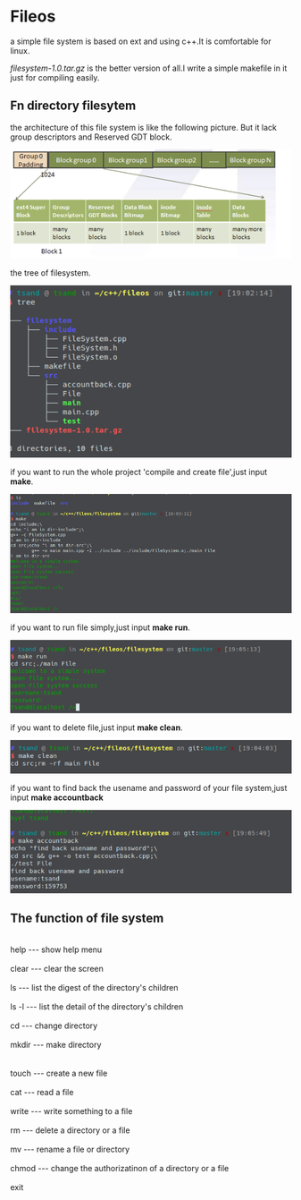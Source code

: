 # Fileos
 a simple file system is based on ext and using c++.It is comfortable for linux.

*filesystem-1.0.tar.gz* is the better version of all.I write a simple makefile in it just for compiling easily.

## Fn directory filesytem

 the architecture of this file system is like the following picture. But it lack group descriptors and Reserved GDT block.

 ![](/picture/architecture.png)

 the tree of filesystem.

 ![](/picture/tree.png)

 if you want to run the whole project 'compile and create file',just input **make**.

 ![](/picture/make.png)

 if you want to run file simply,just input **make run**.

 ![](/picture/run.png)

 if you want to delete file,just input **make clean**.

 ![](/picture/clean.png)

 if you want to find back the usename and password of your file system,just input **make accountback**

 ![](/picture/accountback.png)

 ## The function of file system

   <br> help    ---  show help menu </br>
   <br> clear   ---  clear the screen </br>
   <br> ls      ---  list the digest of the directory's children </br>
   <br> ls -l   ---  list the detail of the directory's children </br>
   <br> cd      ---  change directory </br>
   <br> mkdir   ---  make directory </br>  
   <br> touch   ---  create a new file </br>
   <br> cat     ---  read a file </br>
   <br> write   ---  write something to a file </br>
   <br> rm      ---  delete a directory or a file </br>
   <br> mv      ---  rename a file or directory </br>
   <br> chmod   ---  change the authorizatinon of a directory or a file </br>
   <br> exit </br>